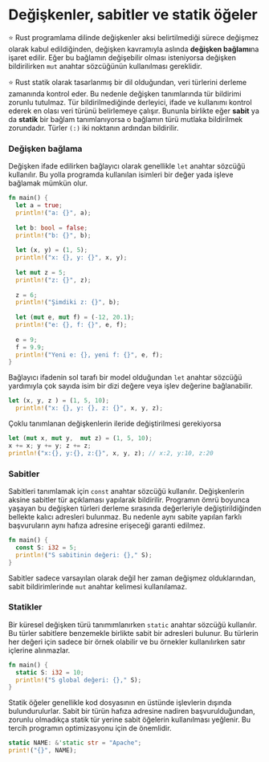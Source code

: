 # Değişkenler, sabitler ve statik öğeler
⭐️ Rust programlama dilinde değişkenler aksi belirtilmediği sürece değişmez olarak kabul edildiğinden, değişken kavramıyla aslında **değişken bağlamı**na işaret edilir. Eğer bu bağlamın değişebilir olması isteniyorsa değişken bildirilirken `mut` anahtar sözcüğünün kullanılması gereklidir.

⭐️ Rust statik olarak tasarlanmış bir dil olduğundan, veri türlerini derleme zamanında kontrol eder. Bu nedenle değişken tanımlarında tür bildirimi zorunlu tutulmaz. Tür bildirilmediğinde derleyici, ifade ve kullanımı kontrol ederek en olası veri türünü belirlemeye çalışır. 
Bununla birlikte eğer **sabit** ya da **statik** bir bağlam tanımlanıyorsa o bağlamın türü mutlaka bildirilmek zorundadır. Türler `(:)` iki noktanın ardından bildirilir. 

### Değişken bağlama
Değişken ifade edilirken bağlayıcı olarak genellikle `let` anahtar sözcüğü kullanılır. Bu yolla programda kullanılan isimleri bir değer yada işleve bağlamak mümkün olur. 

```Rust
fn main() {
  let a = true; 
  println!("a: {}", a);
  
  let b: bool = false; 
  println!("b: {}", b);
  
  let (x, y) = (1, 5); 
  println!("x: {}, y: {}", x, y);
  
  let mut z = 5; 
  println!("z: {}", z);
  
  z = 6;
  println!("Şimdiki z: {}", b);
  
  let (mut e, mut f) = (-12, 20.1);
  println!("e: {}, f: {}", e, f);
  
  e = 9;
  f = 9.9;
  println!("Yeni e: {}, yeni f: {}", e, f);
}
````

Bağlayıcı ifadenin sol tarafı bir model olduğundan `let` anahtar sözcüğü yardımıyla çok sayıda isim bir dizi değere veya işlev değerine bağlanabilir.

```Rust
let (x, y, z ) = (1, 5, 10); 
  println!("x: {}, y: {}, z: {}", x, y, z);
````
Çoklu tanımlanan değişkenlerin ileride değiştirilmesi gerekiyorsa
```Rust
let (mut x, mut y,  mut z) = (1, 5, 10);
x += x; y += y; z += z;
println!("x:{}, y:{}, z:{}", x, y, z); // x:2, y:10, z:20
````
### Sabitler

Sabitleri tanımlamak için `const` anahtar sözcüğü kullanılır. Değişkenlerin aksine sabitler tür açıklaması yapılarak bildirilir. 
Programın ömrü boyunca yaşayan bu değişken türleri derleme sırasında değerleriyle değiştirildiğinden bellekte kalıcı adresleri bulunmaz. Bu nedenle aynı sabite yapılan farklı başvuruların aynı hafıza adresine erişeceği garanti edilmez.

```Rust
fn main() {
  const S: i32 = 5;
  println!("S sabitinin değeri: {}," S);
}
````
Sabitler sadece varsayılan olarak değil her zaman değişmez olduklarından, sabit bildirimlerinde `mut` anahtar kelimesi kullanılamaz.

### Statikler

Bir küresel değişken türü tanımımlanırken `static` anahtar sözcüğü kullanılır. Bu türler sabitlere benzemekle birlikte sabit bir adresleri bulunur. Bu türlerin her değeri için sadece bir örnek olabilir ve bu örnekler kullanılırken satır içlerine alınmazlar.

```Rust
fn main() {
  static S: i32 = 10;
  println!("S global değeri: {}," S);
}
````
Statik öğeler genellikle kod dosyasının en üstünde işlevlerin dışında bulundurulurlar. Sabit bir türün hafıza adresine nadiren başvurulduğundan, zorunlu olmadıkça statik tür yerine sabit öğelerin kullanılması yeğlenir. Bu tercih programın optimizasyonu için de önemlidir.
```Rust
static NAME: &'static str = "Apache";
print!("{}", NAME);
````
